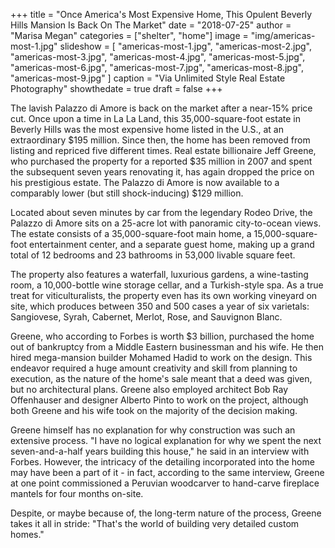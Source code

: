 +++
title = "Once America's Most Expensive Home, This Opulent Beverly Hills Mansion Is Back On The Market"
date = "2018-07-25"
author = "Marisa Megan"
categories = ["shelter", "home"]
image = "img/americas-most-1.jpg"
slideshow = [
  "americas-most-1.jpg",
  "americas-most-2.jpg",
  "americas-most-3.jpg",
  "americas-most-4.jpg",
  "americas-most-5.jpg",
  "americas-most-6.jpg",
  "americas-most-7.jpg",
  "americas-most-8.jpg",
  "americas-most-9.jpg"
]
caption = "Via Unlimited Style Real Estate Photography"
showthedate = true
draft = false
+++

The lavish Palazzo di Amore is back on the market after a near-15% price cut. Once upon a time in La La Land, this 35,000-square-foot estate in Beverly Hills was the most expensive home listed in the U.S., at an extraordinary $195 million. Since then, the home has been removed from listing and repriced five different times. Real estate billionaire Jeff Greene, who purchased the property for a reported $35 million in 2007 and spent the subsequent seven years renovating it, has again dropped the price on his prestigious estate. The Palazzo di Amore is now available to a comparably lower (but still shock-inducing) $129 million.

Located about seven minutes by car from the legendary Rodeo Drive, the Palazzo di Amore sits on a 25-acre lot with panoramic city-to-ocean views. The estate consists of a 35,000-square-foot main home, a 15,000-square-foot entertainment center, and a separate guest home, making up a grand total of 12 bedrooms and 23 bathrooms in 53,000 livable square feet.

The property also features a waterfall, luxurious gardens, a wine-tasting room, a 10,000-bottle wine storage cellar, and a Turkish-style spa. As a true treat for viticulturalists, the property even has its own working vineyard on site, which produces between 350 and 500 cases a year of six varietals: Sangiovese, Syrah, Cabernet, Merlot, Rose, and Sauvignon Blanc.

Greene, who according to Forbes is worth $3 billion, purchased the home out of bankruptcy from a Middle Eastern businessman and his wife. He then hired mega-mansion builder Mohamed Hadid to work on the design. This endeavor required a huge amount creativity and skill from planning to execution, as the nature of the home's sale meant that a deed was given, but no architectural plans. Greene also employed architect Bob Ray Offenhauser and designer Alberto Pinto to work on the project, although both Greene and his wife took on the majority of the decision making.

Greene himself has no explanation for why construction was such an extensive process. "I have no logical explanation for why we spent the next seven-and-a-half years building this house," he said in an interview with Forbes. However, the intricacy of the detailing incorporated into the home may have been a part of it - in fact, according to the same interview, Greene at one point commissioned a Peruvian woodcarver to hand-carve fireplace mantels for four months on-site.

Despite, or maybe because of, the long-term nature of the process, Greene takes it all in stride: "That's the world of building very detailed custom homes."
